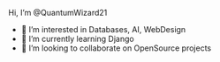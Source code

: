  Hi, I’m @QuantumWizard21
- 👀 I’m interested in Databases, AI, WebDesign
- 🌱 I’m currently learning Django
- 💞️ I’m looking to collaborate on OpenSource projects
<!---
QuantumWizard21/QuantumWizard21 is a ✨ special ✨ repository because its `README.md` (this file) appears on your GitHub profile.
You can click the Preview link to take a look at your changes.
--->
